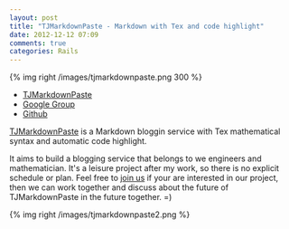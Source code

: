 ```yaml
---
layout: post
title: "TJMarkdownPaste - Markdown with Tex and code highlight"
date: 2012-12-12 07:09
comments: true
categories: Rails
---
```


[site]: http://tj-markdown-paste.herokuapp.com
[group]: https://groups.google.com/forum/?fromgroups#!forum/tj-markdown-paste
[project site]: https://github.com/tonytonyjan/tj-markdown-paste


{% img right /images/tjmarkdownpaste.png 300 %}

*   [TJMarkdownPaste][site]
*   [Google Group][group]
*   [Github][project site]

[TJMarkdownPaste][site] is a Markdown bloggin service with Tex mathematical syntax and automatic code highlight.

It aims to build a blogging service that belongs to we engineers and mathematician. It's a leisure project after my work, so there is no explicit schedule or plan. Feel free to [join us][project site] if your are interested in our project, then we can work together and discuss about the future of TJMarkdownPaste in the future together. =)

{% img right /images/tjmarkdownpaste2.png %}

